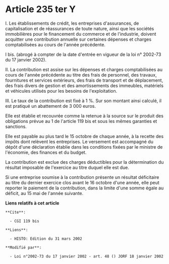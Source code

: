 # Article 235 ter Y

I. Les établissements de crédit, les entreprises d'assurances, de capitalisation et de réassurances de toute nature, ainsi
que les sociétés immobilières pour le financement du commerce et de l'industrie, doivent acquitter une contribution annuelle
sur certaines dépenses et charges comptabilisées au cours de l'année précédente.

I bis. (abrogé à compter de la date d'entrée en vigueur de la loi n° 2002-73 du 17 janvier 2002).

II. La contribution est assise sur les dépenses et charges comptabilisées au cours de l'année précédente au titre des frais
de personnel, des travaux, fournitures et services extérieurs, des frais de transport et de déplacement, des frais divers de
gestion et des amortissements des immeubles, matériels et véhicules utilisés pour les besoins de l'exploitation.

III. Le taux de la contribution est fixé à 1 %. Sur son montant ainsi calculé, il est pratiqué un abattement de 3 000 euros.

Elle est établie et recouvrée comme la retenue à la source sur le produit des obligations prévue au 1 de l'article 119 bis et
sous les mêmes garanties et sanctions. 

Elle est payable au plus tard le 15 octobre de chaque année, à la recette des impôts dont relèvent les entreprises. Le
versement est accompagné du dépôt d'une déclaration établie dans les conditions fixées par le ministre de l'économie, des
finances et du budget.

La contribution est exclue des charges déductibles pour la détermination du résultat imposable de l'exercice au titre duquel
elle est due.

Si une entreprise soumise à la contribution présente un résultat déficitaire au titre du dernier exercice clos avant le 16
octobre d'une année, elle peut reporter le paiement de la contribution, dans la limite d'une somme égale au déficit, au 15
mai de l'année suivante.

**Liens relatifs à cet article**

	**Cite**:

	  - CGI 119 bis

	**Liens**:

	  - HISTO: Edition du 31 mars 2002

	**Modifié par**:

	  - Loi n°2002-73 du 17 janvier 2002 - art. 48 () JORF 18 janvier 2002
